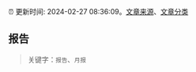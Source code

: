 :alarm_clock: 更新时间: 2024-02-27 08:36:09。[文章来源](/README.md)、[文章分类](/TAGS.md)

## 报告


> 关键字：`报告`、`月报`



